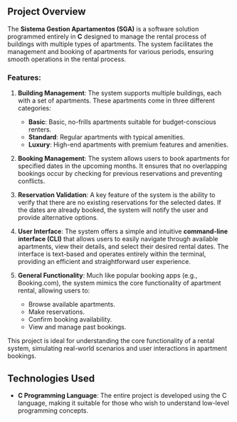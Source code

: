 ## Project Overview

The **Sistema Gestion Apartamentos (SGA)** is a software solution programmed entirely in **C** designed to manage the rental process of buildings with multiple types of apartments. The system facilitates the management and booking of apartments for various periods, ensuring smooth operations in the rental process.

### Features:

1. **Building Management**:
   The system supports multiple buildings, each with a set of apartments. These apartments come in three different categories:

   - **Basic**: Basic, no-frills apartments suitable for budget-conscious renters.
   - **Standard**: Regular apartments with typical amenities.
   - **Luxury**: High-end apartments with premium features and amenities.

2. **Booking Management**:
   The system allows users to book apartments for specified dates in the upcoming months. It ensures that no overlapping bookings occur by checking for previous reservations and preventing conflicts.

3. **Reservation Validation**:
   A key feature of the system is the ability to verify that there are no existing reservations for the selected dates. If the dates are already booked, the system will notify the user and provide alternative options.

4. **User Interface**:
   The system offers a simple and intuitive **command-line interface (CLI)** that allows users to easily navigate through available apartments, view their details, and select their desired rental dates. The interface is text-based and operates entirely within the terminal, providing an efficient and straightforward user experience.

5. **General Functionality**:
   Much like popular booking apps (e.g., Booking.com), the system mimics the core functionality of apartment rental, allowing users to:
   - Browse available apartments.
   - Make reservations.
   - Confirm booking availability.
   - View and manage past bookings.

This project is ideal for understanding the core functionality of a rental system, simulating real-world scenarios and user interactions in apartment bookings.

## Technologies Used

- **C Programming Language**: The entire project is developed using the C language, making it suitable for those who wish to understand low-level programming concepts.
